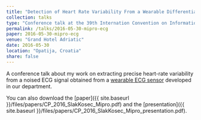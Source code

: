 ```yaml
---
title: "Detection of Heart Rate Variability From a Wearable Differential ECG Device"
collection: talks
type: "Conference talk at the 39th Internation Convention on Information and Communication Technology, Electornics and Microelectornics (MIPRO 2016)"
permalink: /talks/2016-05-30-mipro-ecg
paper: 2016-05-30-mipro-ecg
venue: "Grand Hotel Adriatic"
date: 2016-05-30
location: "Opatija, Croatia"
share: false
---
```


A conference talk about my work on extracting precise heart-rate variability from a noised ECG
signal obtained from a
[wearable ECG sensor](http://e6.ijs.si/ParallelAndDistributedSystems/#!EcgSensor)
developed in our department.

You can also download the [paper]({{ site.baseurl }}/files/papers/CP_2016_SlakKosec_Mipro.pdf) and the
[presentation]({{ site.baseurl }}/files/papers/CP_2016_SlakKosec_Mipro_presentation.pdf).

